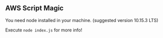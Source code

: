 ## AWS Script Magic

You need node installed in your machine. (suggested version 10.15.3 LTS)

Execute `node index.js` for more info!  